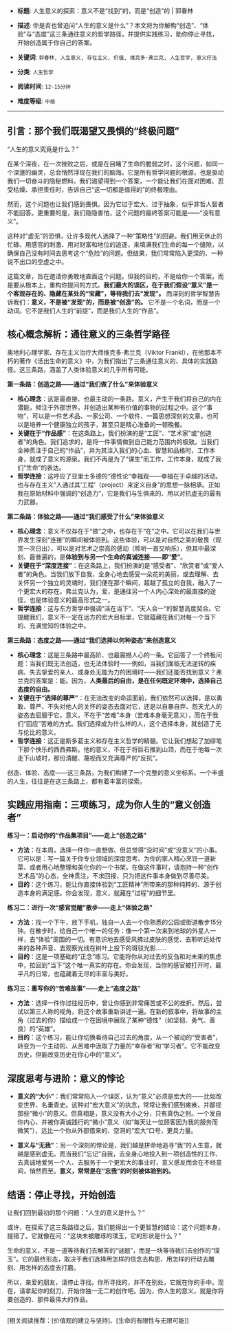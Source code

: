 - **标题**: 人生意义的探索：意义不是“找到”的，而是“创造”的 | 郭春林
- **描述**: 你是否也曾追问“人生的意义是什么”？本文将为你解构“创造”、“体验”与“态度”这三条通往意义的哲学路径，并提供实践练习，助你停止寻找，开始创造属于你自己的答案。
- **关键词**: `郭春林, 人生意义, 存在主义, 价值, 维克多·弗兰克, 人生哲学, 意义疗法`

- **分类**: `人生哲学`
- **阅读时间**: `12-15分钟`
- **难度等级**: `中级`

---

## 引言：那个我们既渴望又畏惧的“终极问题”

“人生的意义究竟是什么？”

在某个深夜，在一次挫败之后，或是在目睹了生命的脆弱之时，这个问题，如同一个深邃的幽灵，总会悄然浮现在我们的脑海。它是所有哲学问题的根源，也是驱动我们一切奋斗的隐秘燃料。我们渴望得到一个答案，一个能让我们在面对困难、忍受枯燥、承担责任时，告诉自己“这一切都是值得的”的终极理由。

然而，这个问题也让我们感到畏惧。因为它过于宏大、过于抽象，似乎非哲人智者不能回答。更重要的是，我们隐隐害怕，这个问题的最终答案可能是——“没有意义”。

这种对“虚无”的恐惧，让许多现代人选择了一种“策略性”的回避。我们用无休止的忙碌、用感官的刺激、用对财富和地位的追逐，来填满我们生命的每一个缝隙，以确保自己没有时间去思考这个“危险”的问题。但结果，我们常常陷入更深的、一种说不出口的空虚之中。

这篇文章，旨在邀请你勇敢地直面这个问题。但我的目的，不是给你一个答案，而是要从根本上，重构你提问的方式。**我们最大的误区，在于我们假设“意义”是一个客观存在的、隐藏在某处的“宝藏”，等待我们去“发现”。** 而深刻的哲学智慧告诉我们：**意义，不是被“发现”的，而是被“创造”的。** 它不是一个名词，而是一个动词。它不是我们人生的“前提”，而是我们人生的“作品”。

## 核心概念解析：通往意义的三条哲学路径

奥地利心理学家、存在主义治疗大师维克多·弗兰克（Viktor Frankl），在他那本不朽的著作《活出生命的意义》中，为我们指出了三条通往意义的、具体的实践路径。这三条路，涵盖了人类体验意义的几乎所有可能。

**第一条路：创造之路——通过“我们做了什么”来体验意义**

*   **核心理念**：这是最直接、也最主动的一条路。意义，产生于我们将自己的内在潜能，倾注于外部世界，并创造出某种有价值的事物的过程之中。这个“事物”，可以是一件艺术品、一家公司、一个软件、一篇思想深刻的文章，也可以是培养一个健康独立的孩子，甚至只是精心准备的一顿晚餐。
*   **关键在于“作品感”**：在这条路上，我们扮演的是“工匠”、“艺术家”或“创造者”的角色。我们追求的，是将一件事情做到自己能力范围内的极致。当我们全神贯注于自己的“作品”，并为其注入我们的心血、智慧和品格时，工作本身，就成了意义的源泉。我们不再是为了“谋生”而工作，工作本身，就成了我们“生命”的表达。
*   **哲学连接**：这呼应了亚里士多德的“德性论”幸福观——幸福在于卓越的活动。也与存在主义“人通过其‘工程’（project）来定义自身”的思想一脉相承。正如我在原始材料中强调的“创造力”，它是我们与生俱来的、用以对抗虚无的最有力武器。

**第二条路：体验之路——通过“我们感受了什么”来体验意义**

*   **核心理念**：意义不仅存在于“做”之中，也存在于“在”之中。它可以在我们与世界发生深刻“连接”的瞬间被体验到。这些体验，可以是对自然之美的敬畏（观赏一次日出），可以是对艺术之崇高的感动（聆听一首交响乐），但其中最深刻、最普遍的，是**体验到与另一个生命的真诚连接——即“爱”**。
*   **关键在于“深度连接”**：在这条路上，我们扮演的是“感受者”、“欣赏者”或“爱人者”的角色。当我们放下自我，全身心地去感受一朵花的美丽，或去理解、去关怀另一个独立的灵魂时，我们便在那个瞬间，超越了孤立的自我，融入了一个更宏大的存在。弗兰克认为，爱，是通往另一个人内心深处的最直接的途径，也是体验意义的最高形式之一。
*   **哲学连接**：这与东方哲学中强调“活在当下”、“天人合一”的智慧高度契合。它提醒我们，意义不一定在远方的宏大目标里，它就蕴藏在我们对每一个当下的、充满觉知的体验之中。

**第三条路：态度之路——通过“我们选择以何种姿态”来创造意义**

*   **核心理念**：这是三条路中最高阶、也最震撼人心的一条。它回答了一个终极问题：当我们既无法创造，也无法体验时——例如，当我们面临无法逆转的疾病、失去挚爱的亲人、或身处无能为力的困境时——我们还能否找到意义？弗兰克的答案是：能。因为，**人类最后的自由，是在任何既定环境中，选择自己态度的自由。**
*   **关键在于“选择的尊严”**：在无法改变的命运面前，我们依然可以选择，是以勇敢、尊严、不失对他人的关怀的姿态去面对它，还是以自暴自弃、怨天尤人的姿态去屈服于它。意义，不在于“苦难”本身（苦难本身毫无意义），而在于我们“回应”苦难的方式。我们选择成为什么样的人，这个选择本身，就创造了无与伦比的意义。
*   **哲学连接**：这正是斯多葛主义和存在主义哲学的精髓。它让我们想起了加缪笔下那个快乐的西西弗斯。他的意义，不在于将巨石推到山顶，而在于他每一次走下山坡时，那份清醒、蔑视而又充满尊严的“反抗”。

创造、体验、态度——这三条路，为我们构建了一个完整的意义坐标系。一个丰盛的人生，往往是在这三条路上，都有着丰富的探索。

## 实践应用指南：三项练习，成为你人生的“意义创造者”

**练习一：启动你的“作品集项目”——走上“创造之路”**

*   **方法**：在本周，选择一件你一直想做、但总觉得“没时间”或“没意义”的小事。它可以是：写一篇关于你专业领域的深度思考、为你的家人精心烹饪一道新菜、或者用心地整理和美化你的一个书架。在做这件事时，请抱持一种“创作艺术品”的心态，全神贯注，不求回报，只为把这件事本身做到尽善尽美。
*   **目的**：这个练习，能让你直接体验到“工匠精神”所带来的那种纯粹的、源于创造本身的满足感。你会发现，意义，就藏在“过程”的细节里。

**练习二：进行一次“感官觉醒”散步——走上“体验之路”**

*   **方法**：找一个下午，放下手机，独自一人去一个你熟悉的公园或街道散步15分钟。在散步时，给自己一个唯一的任务：像一个第一次来到地球的外星人一样，去“体验”周围的一切。有意识地去感受风拂过皮肤的感觉、去聆听远处传来的各种声音、去观察光线在树叶上投下的斑驳光影……
*   **目的**：这是一项基础的“正念”练习。它能将你从对过去的反刍和对未来的焦虑中，拉回到“当下”这个唯一真实的存在。你会发现，当你的感官被打开时，最平凡的日常，也蕴藏着无尽的丰富与美好。

**练习三：重写你的“苦难故事”——走上“态度之路”**

*   **方法**：选择一件你过往经历中，曾让你感到非常痛苦或不公的挫折。然后，尝试以第三人称的视角，将这个故事重新讲述一遍。在新的叙事中，将故事的主角（过去的你）描绘成一个在困境中展现了某种“德性”（如坚韧、勇气、善良）的“英雄”。
*   **目的**：这个练习，能让你切换看待自己过去的角度，从一个被动的“受害者”，转变为一个主动的、从苦难中汲取了力量的“幸存者”和“学习者”。它不能改变历史，但能改变历史在你心中的“意义”。

## 深度思考与进阶：意义的悖论

*   **意义的“大小”**：我们常常陷入一个误区，认为“意义”必须是宏大的——比如改变世界、名垂青史。这种对“宏大意义”的执念，常常让我们感到瘫痪，并鄙视那些“微小”的意义。但真相是，意义没有大小之分，只有真伪之别。一个发自你内心、并被你真诚践行的“微小”意义（如“每天让一位顾客因为我的服务而微笑”），远比一个你从外部借来的、空洞的“宏大”口号，更具力量。

*   **意义与“无我”**：另一个深刻的悖论是，我们越是拼命地追寻“我”的人生意，就越是感到虚无。而当我们“忘记”自我，去全身心地投入到一项创造性的工作、去真诚地爱另一个人、去服务于一个更宏大的事业时，意义感反而会在不经意间，悄然而至。**意义，常常是在“忘我”的时刻被体验到的。**

## 结语：停止寻找，开始创造

让我们回到最初的那个问题：“人生的意义是什么？”

或许，在探索了这三条路径之后，我们能得出一个更智慧的结论：这个问题本身，提错了。它就像在问：“这块未被雕琢的璞玉，它的形状是什么？”

生命的意义，不是一道等待我们去解答的“谜题”，而是一块等待我们去创作的“璞玉”。它的最终形态，取决于我们选择用怎样的信念去构思、用怎样的行动去雕刻、用怎样的态度去打磨。

所以，亲爱的朋友，请停止寻找。你所寻找的，并不在别处，它就在你的手中。现在，请拿起你的刻刀，开始你独一无二的创作吧。因为，你人生的意义，就是你将要创造的、那件最伟大的作品。

---
[相关阅读推荐：[价值观的建立与坚持]、[生命的有限性与无限可能]]
